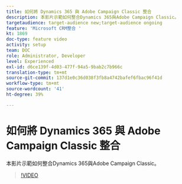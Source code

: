 ```yaml
---
title: 如何將 Dynamics 365 與 Adobe Campaign Classic 整合
description: 本影片示範如何整合Dynamics 365與Adobe Campaign Classic。
targetaudience: target-audience new;target-audience ongoing
feature: 'Microsoft CRM整合 '
kt: 1869
doc-type: feature video
activity: setup
team: DOC
role: Administrator, Developer
level: Experienced
exl-id: d6ce139f-4d03-477f-94a5-9bab2c7b966c
translation-type: tm+mt
source-git-commit: 137d1e0c36d038f3fb8a4742bafef6fbac96f41d
workflow-type: tm+mt
source-wordcount: '41'
ht-degree: 39%

---
```


# 如何將 Dynamics 365 與 Adobe Campaign Classic 整合

本影片示範如何整合Dynamics 365與Adobe Campaign Classic。

>[!VIDEO](https://video.tv.adobe.com/v/23837?quality=12)

